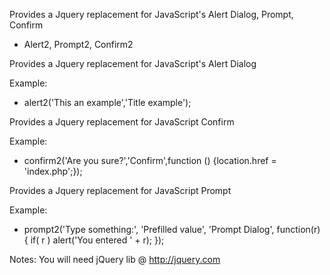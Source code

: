 Provides a Jquery replacement for JavaScript's Alert Dialog, Prompt, Confirm
* Alert2, Prompt2, Confirm2



Provides a Jquery replacement for JavaScript's Alert Dialog
  
Example:
* alert2('This an example','Title example');      



Provides a Jquery replacement for JavaScript Confirm
  
Example:
* confirm2('Are you sure?','Confirm',function () {location.href = 'index.php';});    



Provides a Jquery replacement for JavaScript Prompt
   
Example:
   * prompt2('Type something:', 'Prefilled value', 'Prompt Dialog', function(r) { if( r ) alert('You entered ' + r); });



Notes: You will need jQuery lib @ http://jquery.com

